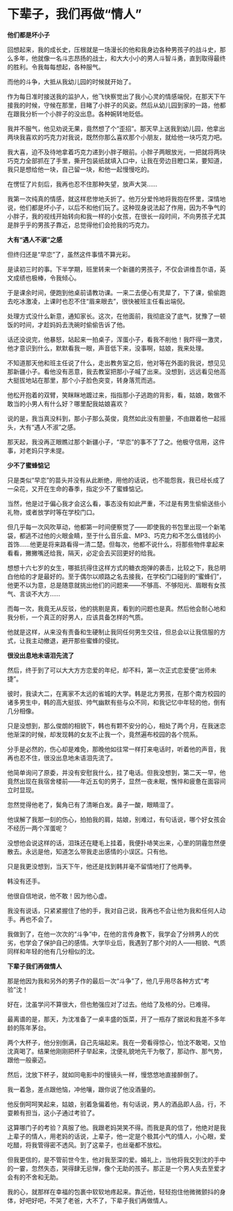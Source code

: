 # 下辈子，我们再做“情人”

**他们都是坏小子**

回想起来，我的成长史，压根就是一场漫长的他和我身边各种男孩子的战斗史，那么多年，他就像一名斗志昂扬的战士，和大大小小的男人斗智斗勇，直到取得最终的胜利。令我每每想起，各种服气。 

而他的斗争，大抵从我幼儿园的时候就开始了。 

作为每日准时接送我的监护人，他飞快察觉出了我小心灵的情感端倪，在那天下午接我的时候，守候在那里，目睹了小胖子的风姿。然后从幼儿园到家的一路，他都在跟我分析一个小胖子的没出息。各种婉转地贬低。 

我并不服气，他见劝说无果，竟然想了个“歪招”。那天早上送我到幼儿园，他拿出两块我喜欢的巧克力对我说，既然你那么喜欢那个小朋友，就给他一块巧克力吧。 

我大喜，迫不及待地拿着巧克力递到小胖子眼前。小胖子两眼放光，一把就将两块巧克力全部抓在了手里，撕开包装纸就填入口中，让我在旁边目瞪口呆，要知道，我只是想给他一块，自己留一块，和他一起慢慢吃的。 

在愣怔了片刻后，我再也忍不住那种失望，放声大哭…… 

我第一次纯真的情感，就这样悲惨地夭折了。他万分爱怜地将我抱在怀里，深情地说，他们都是坏小子，以后不和他们玩了。这种现身说法起了作用，因为不争气的小胖子，我的视线开始转向和我一样的小女孩，在很长一段时间，不向男孩子尤其是胖乎乎的男孩子靠近，总觉得他们会抢我的巧克力。 

**大有“遇人不淑”之感**

但终归还是“早恋”了，虽然这件事情不算光彩。 

是读初三时的事。下半学期，班里转来一个新疆的男孩子，不仅会讲维吾尔语，英文成绩也极棒，令我倾心。 

于是课余时间，便跑到他桌前请教功课。一来二去便心有灵犀了，下了课，偷偷跑去吃冰激凌，上课时也忍不住“眉来眼去”，很快被班主任看出端倪。 

处理方式没什么新意，通知家长。这次，在他面前，我彻底没了底气，犹豫了一顿饭的时间，才趁妈妈去洗碗时偷偷告诉了他。 

话还没说完，他暴怒，站起来一拍桌子，浑蛋小子，看我不削他！我吓得一激灵，他才意识到什么，默默看我一眼，声音低下来，没事啊，姑娘，我来处理。 

不知道那天他和班主任说了什么，走出教务室之后，他对等在外面的我说，想见见那新疆小子。看他没有恶意，我去教室把那小子喊了出来。没想到，远远看见他高大挺拔地站在那里，那个小子脸色突变，转身落荒而逃。 

他松开抱着的双臂，笑眯眯地踱过来，指指那小子逃跑的背影，看，姑娘，敢做不敢当的小男人有什么好？哪里配我姑娘喜欢？ 

说的是，我当真没料到，那小子那么英俊，竟然如此没有胆量，不由跟着他一起摇头，大有“遇人不淑”之感。 

那天起，我没再正眼瞧过那个新疆小子，“早恋”的事不了了之。他极守信用，这件事，对老妈只字未提。 

**少不了蜜蜂惦记**

只是类似“早恋”的苗头并没有从此断绝，用他的话说，也不能怨我，我已经长成了一朵花，又开在生命的春季，指定少不了蜜蜂惦记。 

当然，他是过于偏心我才会这么看，事态没有如此严重，不过是有男生偷偷送些小礼物，或者放学时等在学校门口。 

但几乎每一次风吹草动，他都第一时间便察觉了——即使我的书包里出现一个新笔袋，都逃不过他的火眼金睛，至于什么音乐盒、MP3、巧克力和不怎么值钱的小首饰……他更是将来路看得一清二楚。但每次，他都不说什么，将那些物件拿起来看看，撇撇嘴还给我，隔天，必定会去买回更好的给我。 

想想十六七岁的女生，哪抵抗得住这样方式的糖衣炮弹的袭击，比较之下，我总明白他给的才是最好的。至于偶尔以顺路之名去接我，在学校门口碰到的“蜜蜂们”，他更不以为意，总是随意就挑出他们的问题来——不够高、不够阳光、眉眼有女孩气、言谈不大方…… 

而每一次，我竟无从反驳，他的挑剔是真，看到的问题也是真。然后他会耐心地和我分析，一个真正的好男人，应该具备怎样的气质。 

他就是这样，从来没有责备和生硬制止我同任何男生交往，但总会以让我信服的方式，让我主动撤退，避开那些蜜蜂的侵扰。 

**很没出息地未语泪先流了**

然后，终于到了可以大大方方恋爱的年纪，却不料，第一次正式恋爱便“出师未捷”。 

彼时，我读大二，在离家不太远的省城的大学。韩是北方男孩，在那个南方校园的诸多男生中，韩的高大挺拔、帅气幽默有些与众不同，和我记忆中年轻的他，倒有几分相像。 

只是没想到，那么俊朗的相貌下，韩也有颗不安分的心，相处了两个月，在我迷恋他渐深的时候，却发现韩的女友不止我一个，竟然遍布校园的各个院系。 

分手是必然的，伤心却是难免，那晚他如往常一样打来电话时，听着他的声音，我再也忍不住，很没出息地未语泪先流了。 

他简单询问了原委，并没有安慰我什么，挂了电话。但我没想到，第二天一早，他竟然出现在我宿舍楼前——年近五旬的男子，显然一夜未眠，憔悴和疲惫在面容间立时显现。 

忽然觉得他老了，鬓角已有了清晰白发。鼻子一酸，眼睛湿了。 

他误解了我那一刻的伤心，拍拍我的肩，姑娘，别难过，有句话说，哪个好女孩会不经历一两个浑蛋呢？ 

没想他会说这样的话，泪珠还在睫毛上挂着，我便扑哧笑出来，心里的阴霾忽然便散去。永远是他，知道怎么带我走出感情的小误区。只有他。 

只是我更没想到，当天下午，他还是找到韩并毫不留情地打了他两拳。 

韩没有还手。 

他很自信地说，他不敢！因为他心虚。 

我没有说话，只紧紧握住了他的手，我对自己说，我再也不会让他为我和任何人动手。再也不会了。 

我做到了，在他一次次的“斗争”中，在他的言传身教下，我学会了分辨男人的优劣，也学会了保护自己的感情。大学毕业后，我遇到了那个对的人——相貌、气质同样和年轻的他有几分相似的沈。 

**下辈子我们再做情人**

那是他因为我和另外的男子作的最后一次“斗争”了，他几乎用尽各种方式“考验”沈！ 

好在，沈虽学问不算很大，但也勉强应对了过去。他给了及格的分。已难得。 

最离谱的是，那天，为沈准备了一桌丰盛的饭菜，开了一瓶存了据说和我差不多年龄的陈年茅台。 

两个大杯子，他分别倒满，自己先端起来。我在一旁看得惊心，怕沈不敢喝，又怕沈真喝了。结果他刚刚把杯子举起来，沈便礼貌地先干为敬了，那动作、那气势，跟他一般豪迈。 

然后，沈放下杯子，就如同电影中的慢镜头一样，慢悠悠地直接醉倒了。 

我一着急，差点跟他恼，冲他嚷，跟你说了他没酒量的。 

他反倒呵呵笑起来，姑娘，别着急偏着他，有句话说，男人的酒品即人品，行，不耍赖有担当，这小子通过考验了。 

这算哪门子的考验？真服了他。我跟老妈哭笑不得。而我是真的信了，他绝对是我上辈子的情人，用老妈的话说，上辈子，他一定是个极其小气的情人，小心眼，爱吃醋，将我管得密不透风。到了这辈子，也丝毫都不放松。 

但我更信的，是不管前世今生，他对我至深的爱。婚礼上，当他将我交到沈的手中的一霎，忽然失态，哭得肆无忌惮，像个无助的孩子。那正是一个男人失去至爱才会有的不舍和无助。 

我的心，就那样在幸福的包裹中软软地疼起来。靠近他，轻轻抱住他微微颤抖的身体，好吧好吧，不哭了老爸，大不了，下辈子我们再做情人。